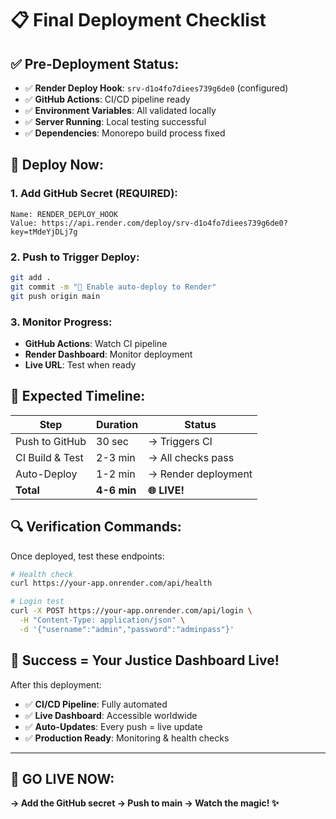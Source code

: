 # 📋 Final Deployment Checklist

## ✅ **Pre-Deployment Status:**

- ✅ **Render Deploy Hook**: `srv-d1o4fo7diees739g6de0` (configured)
- ✅ **GitHub Actions**: CI/CD pipeline ready
- ✅ **Environment Variables**: All validated locally
- ✅ **Server Running**: Local testing successful
- ✅ **Dependencies**: Monorepo build process fixed

## 🚀 **Deploy Now:**

### **1. Add GitHub Secret (REQUIRED):**
```
Name: RENDER_DEPLOY_HOOK
Value: https://api.render.com/deploy/srv-d1o4fo7diees739g6de0?key=tMdeYjDLj7g
```

### **2. Push to Trigger Deploy:**
```bash
git add .
git commit -m "🚀 Enable auto-deploy to Render"
git push origin main
```

### **3. Monitor Progress:**
- **GitHub Actions**: Watch CI pipeline
- **Render Dashboard**: Monitor deployment
- **Live URL**: Test when ready

## 🎯 **Expected Timeline:**

| Step | Duration | Status |
|------|----------|---------|
| Push to GitHub | 30 sec | → Triggers CI |
| CI Build & Test | 2-3 min | → All checks pass |
| Auto-Deploy | 1-2 min | → Render deployment |
| **Total** | **4-6 min** | **🌐 LIVE!** |

## 🔍 **Verification Commands:**

Once deployed, test these endpoints:
```bash
# Health check
curl https://your-app.onrender.com/api/health

# Login test  
curl -X POST https://your-app.onrender.com/api/login \
  -H "Content-Type: application/json" \
  -d '{"username":"admin","password":"adminpass"}'
```

## 🌟 **Success = Your Justice Dashboard Live!**

After this deployment:
- ✅ **CI/CD Pipeline**: Fully automated
- ✅ **Live Dashboard**: Accessible worldwide
- ✅ **Auto-Updates**: Every push = live update
- ✅ **Production Ready**: Monitoring & health checks

---

## 🚀 **GO LIVE NOW:**

**→ Add the GitHub secret → Push to main → Watch the magic! ✨**
